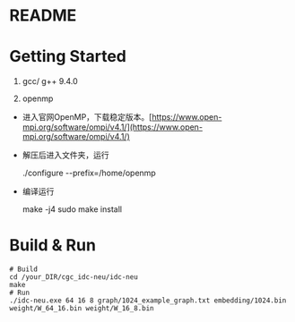 # README

# Getting Started

1.  gcc/ g++ 9.4.0
    
2.  openmp
    

*   进入官网OpenMP，下载稳定版本。[https://www.open-mpi.org/software/ompi/v4.1/](https://www.open-mpi.org/software/ompi/v4.1/)
    

*   解压后进入文件夹，运行
    

    ./configure --prefix=/home/openmp

*   编译运行
    

    make -j4
    sudo make install

# Build & Run

    # Build
    cd /your_DIR/cgc_idc-neu/idc-neu
    make
    # Run
    ./idc-neu.exe 64 16 8 graph/1024_example_graph.txt embedding/1024.bin weight/W_64_16.bin weight/W_16_8.bin